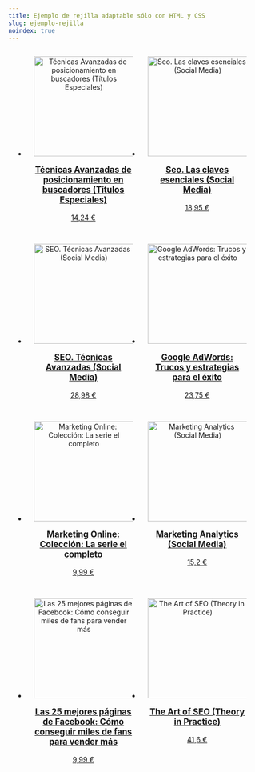 ```yaml
---
title: Ejemplo de rejilla adaptable sólo con HTML y CSS
slug: ejemplo-rejilla
noindex: true
---
```


<style type="text/css">
ul.rejilla {
  display: flex;
  flex-wrap: wrap;
  justify-content: center; /* productos centrados */
  text-align: center; /* texto centrado */
}
ul.rejilla > li {
  width: 228px; /* ancho de cada producto */
}
ul.rejilla a {
  display: block; /* para que el enlace abarque toda la "celda" del producto */
  padding: 15px;
}
ul.rejilla a:hover {
  box-shadow: 0 0 0 2px #ccc; /* efecto para remarcar productos al pasar el cursor por encima */
}
ul.rejilla img {
  /* para que las imágenes se autoajusten si la rejilla es más pequeña */
  max-width: 100%;
  height: auto;
}

ul.rejilla > li:before {
  content: none;
}
ul.rejilla > li > div {
  padding: 0;
}
ul.rejilla h3 {
  font-size: 1.2em;
  margin-top: 1em;
}
</style>
<ul class='rejilla'>
<li><a href='https://www.amazon.es/dp/B00K76QAEW?tag=seacomoseo-21' rel='nofollow' target='_blank'><img src='https://images-eu.ssl-images-amazon.com/images/I/41nxVS2RBqL._AC_US218_.jpg' width='200' height='200' alt='Técnicas Avanzadas de posicionamiento en buscadores (Títulos Especiales)' /><h3>Técnicas Avanzadas de posicionamiento en buscadores (Títulos Especiales)</h3><p>14,24 €</p></a></li>
<li><a href='https://www.amazon.es/dp/8441537283?tag=seacomoseo-21' rel='nofollow' target='_blank'><img src='https://images-eu.ssl-images-amazon.com/images/I/41RtJ94F3eL._AC_US218_.jpg' width='200' height='200' alt='Seo. Las claves esenciales (Social Media)' /><h3>Seo. Las claves esenciales (Social Media)</h3><p>18,95 €</p></a></li>
<li><a href='https://www.amazon.es/dp/8441537305?tag=seacomoseo-21' rel='nofollow' target='_blank'><img src='https://images-eu.ssl-images-amazon.com/images/I/51oWjrp4zlL._AC_US218_.jpg' width='200' height='200' alt='SEO. Técnicas Avanzadas (Social Media)' /><h3>SEO. Técnicas Avanzadas (Social Media)</h3><p>28,98 €</p></a></li>
<li><a href='https://www.amazon.es/dp/8494568310?tag=seacomoseo-21' rel='nofollow' target='_blank'><img src='https://images-eu.ssl-images-amazon.com/images/I/41yR2JODdwL._AC_US218_.jpg' width='200' height='200' alt='Google AdWords: Trucos y estrategias para el éxito' /><h3>Google AdWords: Trucos y estrategias para el éxito</h3><p>23,75 €</p></a></li>
<li><a href='https://www.amazon.es/dp/B00HH960BU?tag=seacomoseo-21' rel='nofollow' target='_blank'><img src='https://images-eu.ssl-images-amazon.com/images/I/51CkkImQcGL._AC_US218_.jpg' width='200' height='200' alt='Marketing Online: Colección: La serie el completo' /><h3>Marketing Online: Colección: La serie el completo</h3><p>9,99 €</p></a></li>
<li><a href='https://www.amazon.es/dp/8441537097?tag=seacomoseo-21' rel='nofollow' target='_blank'><img src='https://images-eu.ssl-images-amazon.com/images/I/51XnRzjoOKL._AC_US218_.jpg' width='200' height='200' alt='Marketing Analytics (Social Media)' /><h3>Marketing Analytics (Social Media)</h3><p>15,2 €</p></a></li>
<li><a href='https://www.amazon.es/dp/B01A8ZF5H4?tag=seacomoseo-21' rel='nofollow' target='_blank'><img src='https://images-eu.ssl-images-amazon.com/images/I/51pp8Y8AS7L._AC_US218_.jpg' width='200' height='200' alt='Las 25 mejores páginas de Facebook: Cómo conseguir miles de fans para vender más' /><h3>Las 25 mejores páginas de Facebook: Cómo conseguir miles de fans para vender más</h3><p>9,99 €</p></a></li>
<li><a href='https://www.amazon.es/dp/1449304214?tag=seacomoseo-21' rel='nofollow' target='_blank'><img src='https://images-eu.ssl-images-amazon.com/images/I/41gZRfKJTWL._AC_US218_.jpg' width='200' height='200' alt='The Art of SEO (Theory in Practice)' /><h3>The Art of SEO (Theory in Practice)</h3><p>41,6 €</p></a></li>
</ul>